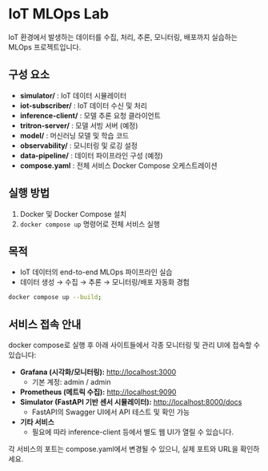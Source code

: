 # IoT MLOps Lab

IoT 환경에서 발생하는 데이터를 수집, 처리, 추론, 모니터링, 배포까지 실습하는 MLOps 프로젝트입니다.

## 구성 요소

- **simulator/** : IoT 데이터 시뮬레이터
- **iot-subscriber/** : IoT 데이터 수신 및 처리
- **inference-client/** : 모델 추론 요청 클라이언트
- **tritron-server/** : 모델 서빙 서버 (예정)
- **model/** : 머신러닝 모델 및 학습 코드
- **observability/** : 모니터링 및 로깅 설정
- **data-pipeline/** : 데이터 파이프라인 구성 (예정)
- **compose.yaml** : 전체 서비스 Docker Compose 오케스트레이션

## 실행 방법

1. Docker 및 Docker Compose 설치
2. `docker compose up` 명령어로 전체 서비스 실행

## 목적

- IoT 데이터의 end-to-end MLOps 파이프라인 실습
- 데이터 생성 → 수집 → 추론 → 모니터링/배포 자동화 경험

```bash
docker compose up --build;
```

## 서비스 접속 안내

docker compose로 실행 후 아래 사이트들에서 각종 모니터링 및 관리 UI에 접속할 수 있습니다:

- **Grafana (시각화/모니터링):** [http://localhost:3000](http://localhost:3000)
    - 기본 계정: admin / admin
- **Prometheus (메트릭 수집):** [http://localhost:9090](http://localhost:9090)
- **Simulator (FastAPI 기반 센서 시뮬레이터):** [http://localhost:8000/docs](http://localhost:8000/docs)
    - FastAPI의 Swagger UI에서 API 테스트 및 확인 가능
- **기타 서비스**
    - 필요에 따라 inference-client 등에서 별도 웹 UI가 열릴 수 있습니다.

각 서비스의 포트는 compose.yaml에서 변경될 수 있으니, 실제 포트와 URL을 확인하세요.
